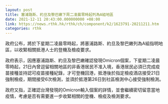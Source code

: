 ```yaml
---
layout: post
title: 塞浦路斯、約旦及黎巴嫩下周二凌晨零時起列為A組地區
date: 2021-12-11 20:43:00.000000000 +08:00
link: https://news.rthk.hk/rthk/ch/component/k2/1623791-20211211.htm
categories: rthk
---
```


政府公布，將於下星期二凌晨零時起，將塞浦路斯、約旦及黎巴嫩列為A組指明地區，以收緊相關抵港人士的登機及檢疫要求。
 
政府表示，因應塞浦路斯、約旦及黎巴嫩確認發現Omicron個案，下星期二凌晨零時起，21日內曾逗留相關地區的非香港居民不准入境，香港居民必須已完成疫苗接種並持認可疫苗接種紀錄，才可登機回港，抵港後於指定檢疫酒店接受21日強制檢疫，期間接受6次檢測，並須於抵港第26日到社區檢測中心接受強制檢測。
 
政府又指，正確認台灣發現的Omicron輸入個案的詳情，並會繼續密切留意當地疫情，考慮是否有需要進一步收緊相關的登機、檢疫及檢測要求。
